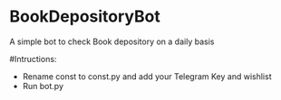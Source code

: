 # BookDepositoryBot
A simple bot to check Book depository on a daily basis


#Intructions: 

- Rename const to const.py and add your Telegram Key and wishlist 
- Run bot.py 

